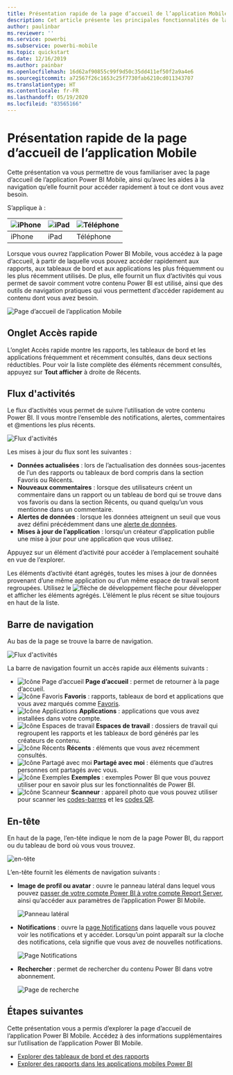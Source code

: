 ```yaml
---
title: Présentation rapide de la page d’accueil de l’application Mobile
description: Cet article présente les principales fonctionnalités de la page d’accueil de l’application Mobile.
author: paulinbar
ms.reviewer: ''
ms.service: powerbi
ms.subservice: powerbi-mobile
ms.topic: quickstart
ms.date: 12/16/2019
ms.author: painbar
ms.openlocfilehash: 16d62af90855c99f9d50c35dd411ef50f2a9a4e6
ms.sourcegitcommit: a72567f26c1653c25f7730fab6210cd011343707
ms.translationtype: HT
ms.contentlocale: fr-FR
ms.lasthandoff: 05/19/2020
ms.locfileid: "83565166"
---
```

# <a name="a-quick-tour-of-the-mobile-app-home-page"></a>Présentation rapide de la page d’accueil de l’application Mobile
Cette présentation va vous permettre de vous familiariser avec la page d’accueil de l’application Power BI Mobile, ainsi qu’avec les aides à la navigation qu’elle fournit pour accéder rapidement à tout ce dont vous avez besoin.

S’applique à :

| ![iPhone](./media/mobile-apps-quickstart-view-dashboard-report/iphone-logo-30-px.png) | ![iPad](./media/mobile-apps-quickstart-view-dashboard-report/ipad-logo-30-px.png) | ![Téléphone](./media/mobile-apps-quickstart-view-dashboard-report/android-logo-30-px.png) |
|:--- |:--- |:--- |
| iPhone | iPad | Téléphone | 

Lorsque vous ouvrez l’application Power BI Mobile, vous accédez à la page d’accueil, à partir de laquelle vous pouvez accéder rapidement aux rapports, aux tableaux de bord et aux applications les plus fréquemment ou les plus récemment utilisés. De plus, elle fournit un flux d’activités qui vous permet de savoir comment votre contenu Power BI est utilisé, ainsi que des outils de navigation pratiques qui vous permettent d’accéder rapidement au contenu dont vous avez besoin.

![Page d’accueil de l’application Mobile](./media/mobile-apps-home-page/powerbi-mobile-app-home.png)
 
## <a name="quick-access-tab"></a>Onglet Accès rapide

L’onglet Accès rapide montre les rapports, les tableaux de bord et les applications fréquemment et récemment consultés, dans deux sections réductibles. Pour voir la liste complète des éléments récemment consultés, appuyez sur **Tout afficher** à droite de Récents. 

## <a name="activity-feed"></a>Flux d'activités

Le flux d’activités vous permet de suivre l’utilisation de votre contenu Power BI. Il vous montre l’ensemble des notifications, alertes, commentaires et @mentions les plus récents.

![Flux d'activités](./media/mobile-apps-home-page/powerbi-mobile-app-activity.png)

Les mises à jour du flux sont les suivantes :
* **Données actualisées** : lors de l’actualisation des données sous-jacentes de l’un des rapports ou tableaux de bord compris dans la section Favoris ou Récents.
* **Nouveaux commentaires** : lorsque des utilisateurs créent un commentaire dans un rapport ou un tableau de bord qui se trouve dans vos favoris ou dans la section Récents, ou quand quelqu’un vous mentionne dans un commentaire.
* **Alertes de données** : lorsque les données atteignent un seuil que vous avez défini précédemment dans une [alerte de données](mobile-set-data-alerts-in-the-mobile-apps.md).
* **Mises à jour de l’application** : lorsqu’un créateur d’application publie une mise à jour pour une application que vous utilisez.

 Appuyez sur un élément d’activité pour accéder à l’emplacement souhaité en vue de l’explorer.

Les éléments d’activité étant agrégés, toutes les mises à jour de données provenant d’une même application ou d’un même espace de travail seront regroupées. Utilisez le ![flèche de développement](./media/mobile-apps-home-page/powerbi-mobile-app-expand-arrow.png) flèche pour développer et afficher les éléments agrégés. L’élément le plus récent se situe toujours en haut de la liste.

## <a name="navigation-bar"></a>Barre de navigation

Au bas de la page se trouve la barre de navigation.

![Flux d'activités](./media/mobile-apps-home-page/powerbi-mobile-app-navbar.png)

La barre de navigation fournit un accès rapide aux éléments suivants :

* ![Icône Page d’accueil](./media/mobile-apps-home-page/powerbi-mobile-app-home-icon.png) **Page d’accueil** : permet de retourner à la page d’accueil.
* ![Icône Favoris](./media/mobile-apps-home-page/powerbi-mobile-app-favorites-icon.png) **Favoris** : rapports, tableaux de bord et applications que vous avez marqués comme [Favoris](mobile-apps-favorites.md).
* ![Icône Applications](./media/mobile-apps-home-page/powerbi-mobile-app-apps-icon.png) **Applications** : applications que vous avez installées dans votre compte.
* ![Icône Espaces de travail](./media/mobile-apps-home-page/powerbi-mobile-app-workspaces-icon.png) **Espaces de travail** : dossiers de travail qui regroupent les rapports et les tableaux de bord générés par les créateurs de contenu.
* ![Icône Récents](./media/mobile-apps-home-page/powerbi-mobile-app-recents-icon.png) **Récents** : éléments que vous avez récemment consultés.
* ![Icône Partagé avec moi](./media/mobile-apps-home-page/powerbi-mobile-app-shared-with-me-icon.png) **Partagé avec moi** : éléments que d’autres personnes ont partagés avec vous.
* ![Icône Exemples](./media/mobile-apps-home-page/powerbi-mobile-app-samples-icon.png) **Exemples** : exemples Power BI que vous pouvez utiliser pour en savoir plus sur les fonctionnalités de Power BI.
* ![Icône Scanneur](./media/mobile-apps-home-page/powerbi-mobile-app-scanner-icon.png) **Scanneur** : appareil photo que vous pouvez utiliser pour scanner les [codes-barres](mobile-apps-scan-barcode-iphone.md) et les [codes QR](mobile-apps-qr-code.md).

## <a name="header"></a>En-tête

En haut de la page, l’en-tête indique le nom de la page Power BI, du rapport ou du tableau de bord où vous vous trouvez.

![en-tête](./media/mobile-apps-home-page/powerbi-mobile-app-header.png)

L’en-tête fournit les éléments de navigation suivants :
* **Image de profil ou avatar** : ouvre le panneau latéral dans lequel vous pouvez [passer de votre compte Power BI à votre compte Report Server](mobile-app-ssrs-kpis-mobile-on-premises-reports.md), ainsi qu’accéder aux paramètres de l’application Power BI Mobile.

    ![Panneau latéral](./media/mobile-apps-home-page/powerbi-mobile-app-side-panel.png)

* **Notifications** : ouvre la [page Notifications](mobile-apps-notification-center.md) dans laquelle vous pouvez voir les notifications et y accéder. Lorsqu’un point apparaît sur la cloche des notifications, cela signifie que vous avez de nouvelles notifications.

    ![Page Notifications](./media/mobile-apps-home-page/powerbi-mobile-app-notifications-page.png)

* **Rechercher** : permet de rechercher du contenu Power BI dans votre abonnement.

    ![Page de recherche](./media/mobile-apps-home-page/powerbi-mobile-app-search-page.png)

## <a name="next-steps"></a>Étapes suivantes
Cette présentation vous a permis d’explorer la page d’accueil de l’application Power BI Mobile. Accédez à des informations supplémentaires sur l’utilisation de l’application Power BI Mobile. 
* [Explorer des tableaux de bord et des rapports](mobile-apps-quickstart-view-dashboard-report.md)
* [Explorer des rapports dans les applications mobiles Power BI](mobile-reports-in-the-mobile-apps.md)
